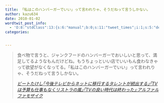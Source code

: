 ```yaml
---
title: 「私はこのハンバーガーでいい」って言われりゃ、そうだねって言うしかない。
author: kazu634
date: 2010-01-02
wordtwit_post_info:
  - 'O:8:"stdClass":13:{s:6:"manual";b:0;s:11:"tweet_times";i:1;s:5:"delay";i:0;s:7:"enabled";i:1;s:10:"separation";s:2:"60";s:7:"version";s:3:"3.7";s:14:"tweet_template";b:0;s:6:"status";i:2;s:6:"result";a:0:{}s:13:"tweet_counter";i:2;s:13:"tweet_log_ids";a:1:{i:0;i:5031;}s:9:"hash_tags";a:0:{}s:8:"accounts";a:1:{i:0;s:7:"kazu634";}}'
categories:


---
```

<div class="section">
<blockquote title="ビートたけし｢今後テレビからネットに移行するタレントが続出する｣｢TVは予算も仕事もなくリストラの嵐｣｢TVの良い時代は終わった｣" cite="http://alfalfalfa.com/archives/379989.html">
<p>
      食べ物で言うと、ジャンクフードのハンバーガーでおいしいと思って、満足してるようなもんだけどね。もうちょっといい店でいいもん食わなきゃって欲望がなくなってる。「私はこのハンバーガーでいい」って言われりゃ、そうだねって言うしかない。
</p>
    
<p>
<cite><a href="http://alfalfalfa.com/archives/379989.html" onclick="__gaTracker('send', 'event', 'outbound-article', 'http://alfalfalfa.com/archives/379989.html', 'ビートたけし｢今後テレビからネットに移行するタレントが続出する｣｢TVは予算も仕事もなくリストラの嵐｣｢TVの良い時代は終わった｣:アルファルファモザイク');" target="_blank">ビートたけし｢今後テレビからネットに移行するタレントが続出する｣｢TVは予算も仕事もなくリストラの嵐｣｢TVの良い時代は終わった｣:アルファルファモザイク</a></cite>
</p>
</blockquote>
</div>
